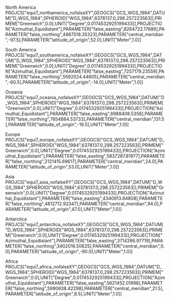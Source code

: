 North America  
PROJCS["equi7_northamerica_nofalseXY",GEOGCS["GCS_WGS_1984",DATUM["D_WGS_1984",SPHEROID["WGS_1984",6378137.0,298.257223563]],PRIMEM["Greenwich",0.0],UNIT["Degree",0.0174532925199433]],PROJECTION["Azimuthal_Equidistant"],PARAMETER["false_easting",8264722.17686],PARAMETER["false_northing",4867518.35323],PARAMETER["central_meridian",-97.5],PARAMETER["latitude_of_origin",52.0],UNIT["Meter",1.0]]  


South America  
PROJCS["equi7_southamerica_nofalseXY",GEOGCS["GCS_WGS_1984",DATUM["D_WGS_1984",SPHEROID["WGS_1984",6378137.0,298.257223563]],PRIMEM["Greenwich",0.0],UNIT["Degree",0.0174532925199433]],PROJECTION["Azimuthal_Equidistant"],PARAMETER["false_easting",7257179.23559],PARAMETER["false_northing",5592024.44605],PARAMETER["central_meridian",-60.5],PARAMETER["latitude_of_origin",-14.0],UNIT["Meter",1.0]]  


Oceania  
PROJCS["equi7_oceania_nofalseXY",GEOGCS["GCS_WGS_1984",DATUM["D_WGS_1984",SPHEROID["WGS_1984",6378137.0,298.257223563]],PRIMEM["Greenwich",0.0],UNIT["Degree",0.0174532925199433]],PROJECTION["Azimuthal_Equidistant"],PARAMETER["false_easting",6988408.5356],PARAMETER["false_northing",7654884.53733],PARAMETER["central_meridian",131.5],PARAMETER["latitude_of_origin",-19.5],UNIT["Meter",1.0]]  


Europe  
PROJCS["equi7_europe_nofalseXY",GEOGCS["GCS_WGS_1984",DATUM["D_WGS_1984",SPHEROID["WGS_1984",6378137.0,298.257223563]],PRIMEM["Greenwich",0.0],UNIT["Degree",0.0174532925199433]],PROJECTION["Azimuthal_Equidistant"],PARAMETER["false_easting",5837287.81977],PARAMETER["false_northing",2121415.69617],PARAMETER["central_meridian",24.0],PARAMETER["latitude_of_origin",53.0],UNIT["Meter",1.0]]  


Asia  
PROJCS["equi7_asia_nofalseXY",GEOGCS["GCS_WGS_1984",DATUM["D_WGS_1984",SPHEROID["WGS_1984",6378137.0,298.257223563]],PRIMEM["Greenwich",0.0],UNIT["Degree",0.0174532925199433]],PROJECTION["Azimuthal_Equidistant"],PARAMETER["false_easting",4340913.84808],PARAMETER["false_northing",4812712.92347],PARAMETER["central_meridian",94.0],PARAMETER["latitude_of_origin",47.0],UNIT["Meter",1.0]]  


Antarctica  
PROJCS["equi7_antarctica_nofalseXY",GEOGCS["GCS_WGS_1984",DATUM["D_WGS_1984",SPHEROID["WGS_1984",6378137.0,298.257223563]],PRIMEM["Greenwich",0.0],UNIT["Degree",0.0174532925199433]],PROJECTION["Azimuthal_Equidistant"],PARAMETER["false_easting",3714266.97719],PARAMETER["false_northing",3402016.50625],PARAMETER["central_meridian",0.0],PARAMETER["latitude_of_origin",-90.0],UNIT["Meter",1.0]]  


Africa  
PROJCS["equi7_africa_nofalseXY",GEOGCS["GCS_WGS_1984",DATUM["D_WGS_1984",SPHEROID["WGS_1984",6378137.0,298.257223563]],PRIMEM["Greenwich",0.0],UNIT["Degree",0.0174532925199433]],PROJECTION["Azimuthal_Equidistant"],PARAMETER["false_easting",5621452.01998],PARAMETER["false_northing",5990638.42298],PARAMETER["central_meridian",21.5],PARAMETER["latitude_of_origin",8.5],UNIT["Meter",1.0]]  









